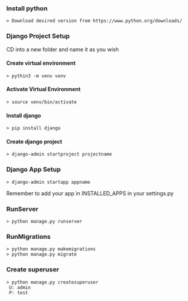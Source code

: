 ### Install python

    > Download desired version from https://www.python.org/downloads/
### Django Project Setup
CD into a new folder and name it as you wish
#### Create virtual environment
    > pythin3 -m venv venv
#### Activate Virtual Environment
    > source venv/bin/activate
#### Install django
    > pip install django
#### Create django project
    > django-admin startproject projectname

### Django App Setup
    > django-admin startapp appname
Remember to add your app in INSTALLED_APPS in your settings.py

### RunServer
    > python manage.py runserver

### RunMigrations
    > python manage.py makemigrations
    > python manage.py migrate

### Create superuser
    > python manage.py createsuperuser
     U: admin
     P: test
